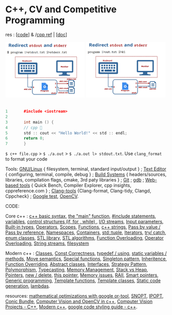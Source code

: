 # C++, CV and Competitive Programming

res : [[code](./code/)] &  /[cpp ref](./cp/) | [[doc](./doc/)]

<img src="img/stdio.png" width=49%>
<img src="img/stdio2.png" width=49%>

```cpp

1       #include <iostream>
2
3       int main () {
4       // cpp 🌸
5       std :: cout << "Hello World!" << std :: endl;
6       return 0;
7       }

```

`$ c++ file.cpp` > `$ ./a.out` > `$ ./a.out l> stdout.txt`.  Use `clang_format` to format your code

Tools: [GNU/Linux]() { filesystem, terminal, standard input/output } ; [Text Editor]() { configuring, terminal, compile, debug } ; [Build Systems]() { headers/sources, libraries, compilation flags, cmake, 3rd paty libraries } ; [Git]() ; [gdb]() ; [Web-based tools]() { Quick Bench, Compiler  Explorer, cpp insights, cppreference.com } ; [Clang-tools]() {Clang-format, Clang-tidy, Clangd, Cppcheck} ; [Google test](), [OpenCV]().

CODE:

Core c++ : [c++ basic syntax](), [the "main" function](), [#include statements](), [variables](), [control structures (if, for , while) ](), [I/O streams](), [Input parameters](), [Built-in types](), [Operators](), [Scopes](), [Functions](), [c++ strings](), [Pass by value / Pass by reference](), [Namespaces](), [Containers](), [std::tuple](), [Iterators](), [try/ catch](), [enum classes](), [STL library](), [STL algorithms](), [Function Overloading](), [Operator Overloading](), [String streams](), [filesystem]()

Modern c++ :  [Classes](), [Const Correctness](), [typedef / using](), [static variables / methods](), [Move semantics](), [Special functions](), [Singleton pattern](), [Inheritence](), [Function Overriding](), [Abstract classes](), [Interfaces](), [Strategy Pattern](), [Polymorphism](), [Typecasting](), [Memory Management](), [Stack vs Heap](), [Pointers](), [new / delete](), [this pointer](), [Memory issues](), [RAII](), [Smart pointers](), [Generic programming](), [Template functions](), [Template classes](), [Static code generation](), [lambdas]().


resources: [mathematical optimizations with google or-tool](https://developers.google.com/optimization/introduction/cpp), [SNOPT](https://ccom.ucsd.edu/~optimizers/solvers/snopt/), [IPOPT](https://github.com/coin-or/Ipopt), [Conic Bundle](https://www-user.tu-chemnitz.de/~helmberg/ConicBundle/Manual/index.html), [Computer Vision and OpenCV in c++](https://www.youtube.com/watch?v=uJrwLq_BKPY&list=PLkmvobsnE0GHMmTF7GTzJnCISue1L9fJn), [Computer Vision Projects - C++](https://www.youtube.com/watch?v=9iEPzbG-xLE&list=PLMoSUbG1Q_r8jFS04rot-3NzidnV54Z2q), [Modern c++](https://www.youtube.com/watch?v=sZK6ouwREXA&list=PLgnQpQtFTOGRM59sr3nSL8BmeMZR9GCIA), [google code styling guide - c++](https://google.github.io/styleguide/cppguide.html).